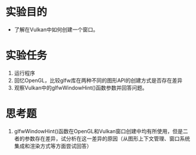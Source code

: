# **实验目的**

- 了解在Vulkan中如何创建一个窗口。

# **实验任务**

1. 运行程序
2. 回忆OpenGL，比较glfw库在两种不同的图形API的创建方式是否存在差异
3. 观察Vulkan中的glfwWindowHint()函数参数并回答问题。

# **思考题**

1. glfwWindowHint()函数在OpenGL和Vulkan窗口创建中均有所使用，但是二者的参数存在差异，试分析在这一差异的原因（从图形上下文管理、窗口系统集成和渲染方式等方面尝试回答）
